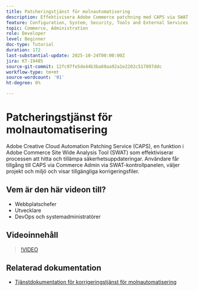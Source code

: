 ```yaml
---
title: Patcheringstjänst för molnautomatisering
description: Effektivisera Adobe Commerce patchning med CAPS via SWAT - automatiserade uppdateringar för säkert, problemfritt underhåll av sajten
feature: Configuration, System, Security, Tools and External Services
topic: Commerce, Administration
role: Developer
level: Beginner
doc-type: Tutorial
duration: 172
last-substantial-update: 2025-10-24T00:00:00Z
jira: KT-19485
source-git-commit: 12fc97fe5de44b3ba60aa92a1e2202c517897ddc
workflow-type: tm+mt
source-wordcount: '91'
ht-degree: 0%

---
```



# Patcheringstjänst för molnautomatisering

Adobe Creative Cloud Automation Patching Service (CAPS), en funktion i Adobe Commerce Site Wide Analysis Tool (SWAT) som effektiviserar processen att hitta och tillämpa säkerhetsuppdateringar. Användare får tillgång till CAPS via Commerce Admin via SWAT-kontrollpanelen, väljer projekt och miljö och visar tillgängliga korrigeringsfiler.

## Vem är den här videon till?

* Webbplatschefer
* Utvecklare
* DevOps och systemadministratörer

## Videoinnehåll

>[!VIDEO](https://video.tv.adobe.com/v/3476247/?learn=on&enablevpops)

## Relaterad dokumentation

* [Tjänstdokumentation för korrigeringstjänst för molnautomatisering](https://experienceleague.adobe.com/en/docs/commerce-operations/tools/caps-tool/intro)
